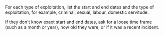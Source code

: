 For each type of exploitation, list the start and end dates and the type of exploitation, for example, criminal, sexual, labour, domestic servitude.

If they don't know exaxt start and end dates, ask for a loose time frame (such as a month or year), how old they were, or if it was a recent incident.